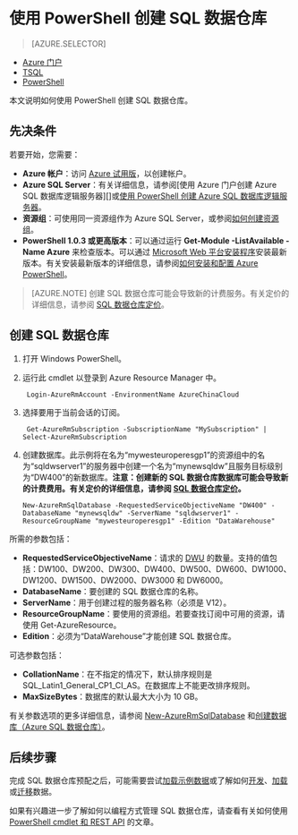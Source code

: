 <properties
   pageTitle="使用 PowerShell 创建 SQL 数据仓库 | Azure"
   description="使用 PowerShell 创建 SQL 数据仓库"
   services="sql-data-warehouse"
   documentationCenter="NA"
   authors="lodipalm"
   manager="barbkess"
   editor=""/>  


<tags
   ms.service="sql-data-warehouse"
   ms.devlang="NA"
   ms.topic="get-started-article"
   ms.tgt_pltfrm="NA"
   ms.workload="data-services"
   ms.date="08/25/2016"
   wacn.date="10/17/2016"
   ms.author="lodipalm;barbkess;sonyama"/>  


# 使用 PowerShell 创建 SQL 数据仓库

> [AZURE.SELECTOR]
- [Azure 门户](/documentation/articles/sql-data-warehouse-get-started-provision/)
- [TSQL](/documentation/articles/sql-data-warehouse-get-started-create-database-tsql/)
- [PowerShell](/documentation/articles/sql-data-warehouse-get-started-provision-powershell/)

本文说明如何使用 PowerShell 创建 SQL 数据仓库。

## 先决条件

若要开始，您需要：

- **Azure 帐户**：访问 [Azure 试用版][]，以创建帐户。
- **Azure SQL Server**：有关详细信息，请参阅[使用 Azure 门户创建 Azure SQL 数据库逻辑服务器][]或[使用 PowerShell 创建 Azure SQL 数据库逻辑服务器][]。
- **资源组**：可使用同一资源组作为 Azure SQL Server，或参阅[如何创建资源组][]。
- **PowerShell 1.0.3 或更高版本**：可以通过运行 **Get-Module -ListAvailable -Name Azure** 来检查版本。可以通过 [Microsoft Web 平台安装程序][]安装最新版本。有关安装最新版本的详细信息，请参阅[如何安装和配置 Azure PowerShell][]。

> [AZURE.NOTE] 创建 SQL 数据仓库可能会导致新的计费服务。有关定价的详细信息，请参阅 [SQL 数据仓库定价][]。

## 创建 SQL 数据仓库

1. 打开 Windows PowerShell。
2. 运行此 cmdlet 以登录到 Azure Resource Manager 中。

		Login-AzureRmAccount -EnvironmentName AzureChinaCloud
	
3. 选择要用于当前会话的订阅。


		Get-AzureRmSubscription	-SubscriptionName "MySubscription" | Select-AzureRmSubscription


4.  创建数据库。此示例将在名为“mywesteuroperesgp1”的资源组中的名为“sqldwserver1”的服务器中创建一个名为“mynewsqldw”且服务目标级别为“DW400”的新数据库。**注意：创建新的 SQL 数据仓库数据库可能会导致新的计费费用。有关定价的详细信息，请参阅 [SQL 数据仓库定价][]。**


		New-AzureRmSqlDatabase -RequestedServiceObjectiveName "DW400" -DatabaseName "mynewsqldw" -ServerName "sqldwserver1" -ResourceGroupName "mywesteuroperesgp1" -Edition "DataWarehouse"


所需的参数包括：

- **RequestedServiceObjectiveName**：请求的 [DWU][] 的数量。支持的值包括：DW100、DW200、DW300、DW400、DW500、DW600、DW1000、DW1200、DW1500、DW2000、DW3000 和 DW6000。
- **DatabaseName**：要创建的 SQL 数据仓库的名称。
- **ServerName**：用于创建过程的服务器名称（必须是 V12）。
- **ResourceGroupName**：要使用的资源组。若要查找订阅中可用的资源，请使用 Get-AzureResource。
- **Edition**：必须为“DataWarehouse”才能创建 SQL 数据仓库。

可选参数包括：

- **CollationName**：在不指定的情况下，默认排序规则是 SQL\_Latin1\_General\_CP1\_CI\_AS。在数据库上不能更改排序规则。
- **MaxSizeBytes**：数据库的默认最大大小为 10 GB。


有关参数选项的更多详细信息，请参阅 [New-AzureRmSqlDatabase][] 和[创建数据库（Azure SQL 数据仓库）][]。

## 后续步骤

完成 SQL 数据仓库预配之后，可能需要尝试[加载示例数据][]或了解如何[开发][]、[加载][]或[迁移][]数据。

如果有兴趣进一步了解如何以编程方式管理 SQL 数据仓库，请查看有关如何使用 [PowerShell cmdlet 和 REST API][] 的文章。

<!--Image references-->


<!--Article references-->
[DWU]: /documentation/articles/sql-data-warehouse-overview-what-is/
[迁移]: /documentation/articles/sql-data-warehouse-overview-migrate/
[开发]: /documentation/articles/sql-data-warehouse-overview-develop/
[加载]: /documentation/articles/sql-data-warehouse-load-with-bcp/
[加载示例数据]: /documentation/articles/sql-data-warehouse-load-sample-databases/
[PowerShell cmdlet 和 REST API]: /documentation/articles/sql-data-warehouse-reference-powershell-cmdlets/
[firewall rules]: /documentation/articles/sql-database-configure-firewall-settings/

[如何安装和配置 Azure PowerShell]: /documentation/articles/powershell-install-configure/
[how to create a SQL Data Warehouse from the Azure Portal]: /documentation/articles/sql-data-warehouse-get-started-provision/
[使用 Azure 门户预览创建 Azure SQL 数据库逻辑服务器]: /documentation/articles/sql-database-get-started/
[使用 PowerShell 创建 Azure SQL 数据库逻辑服务器]: /documentation/articles/sql-database-get-started-powershell/
[如何创建资源组]: /documentation/articles/resource-group-portal/

<!--MSDN references--> 
[MSDN]: https://msdn.microsoft.com/zh-cn/library/azure/dn546722.aspx
[New-AzureRmSqlDatabase]: https://msdn.microsoft.com/zh-cn/library/mt619339.aspx
[创建数据库（Azure SQL 数据仓库）]: https://msdn.microsoft.com/zh-cn/library/mt204021.aspx

<!--Other Web references-->
[Microsoft Web 平台安装程序]: https://aka.ms/webpi-azps
[SQL 数据仓库定价]: /pricing/details/sql-data-warehouse/
[Azure 试用版]: /pricing/free-trial/?WT.mc_id=A261C142F
[MSDN Azure 信用额度]: /pricing/member-offers/msdn-benefits-details/?WT.mc_id=A261C142F

<!---HONumber=Mooncake_1010_2016-->